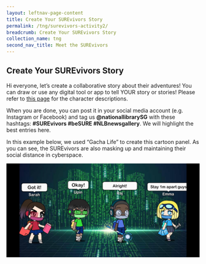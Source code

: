 ```yaml
---
layout: leftnav-page-content
title: Create Your SUREvivors Story
permalink: /tng/surevivors-activity2/
breadcrumb: Create Your SUREvivors Story
collection_name: tng
second_nav_title: Meet the SUREvivors
---
```


## Create Your SUREvivors Story

Hi everyone, let’s create a collaborative story about their adventures! You can draw or use any digital tool or app to tell YOUR story or stories! Please refer to [this page](/tng/surevivors/) for the character descriptions.

When you are done, you can post it in your social media account (e.g. Instagram or Facebook) and tag us **@nationallibrarySG**  with these hashtags:  **#SUREvivors  #beSURE  #NLBnewsgallery**. We will highlight the best entries here.

In this example below, we used “Gacha Life” to create this cartoon panel.  As you can see, the SUREvivors are also masking up and maintaining their social distance in cyberspace.

![](../images/surevivor-gacha.jpg)



